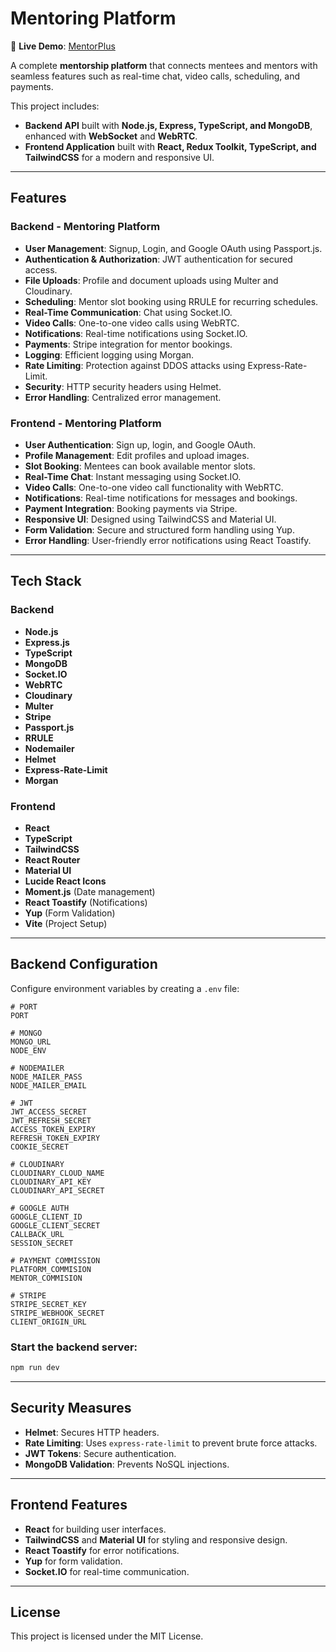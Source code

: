 # Mentoring Platform  

🔗 **Live Demo**: [MentorPlus](https://mentorplus.vercel.app/)  

A complete **mentorship platform** that connects mentees and mentors with seamless features such as real-time chat, video calls, scheduling, and payments.  

This project includes:  
- **Backend API** built with **Node.js, Express, TypeScript, and MongoDB**, enhanced with **WebSocket** and **WebRTC**.  
- **Frontend Application** built with **React, Redux Toolkit, TypeScript, and TailwindCSS** for a modern and responsive UI.  

---
## Features

### Backend - Mentoring Platform

- **User Management**: Signup, Login, and Google OAuth using Passport.js.
- **Authentication & Authorization**: JWT authentication for secured access.
- **File Uploads**: Profile and document uploads using Multer and Cloudinary.
- **Scheduling**: Mentor slot booking using RRULE for recurring schedules.
- **Real-Time Communication**: Chat using Socket.IO.
- **Video Calls**: One-to-one video calls using WebRTC.
- **Notifications**: Real-time notifications using Socket.IO.
- **Payments**: Stripe integration for mentor bookings.
- **Logging**: Efficient logging using Morgan.
- **Rate Limiting**: Protection against DDOS attacks using Express-Rate-Limit.
- **Security**: HTTP security headers using Helmet.
- **Error Handling**: Centralized error management.

### Frontend - Mentoring Platform

- **User Authentication**: Sign up, login, and Google OAuth.
- **Profile Management**: Edit profiles and upload images.
- **Slot Booking**: Mentees can book available mentor slots.
- **Real-Time Chat**: Instant messaging using Socket.IO.
- **Video Calls**: One-to-one video call functionality with WebRTC.
- **Notifications**: Real-time notifications for messages and bookings.
- **Payment Integration**: Booking payments via Stripe.
- **Responsive UI**: Designed using TailwindCSS and Material UI.
- **Form Validation**: Secure and structured form handling using Yup.
- **Error Handling**: User-friendly error notifications using React Toastify.

---

## Tech Stack

### Backend

- **Node.js**
- **Express.js**
- **TypeScript**
- **MongoDB**
- **Socket.IO**
- **WebRTC**
- **Cloudinary**
- **Multer**
- **Stripe**
- **Passport.js**
- **RRULE**
- **Nodemailer**
- **Helmet**
- **Express-Rate-Limit**
- **Morgan**

### Frontend

- **React**
- **TypeScript**
- **TailwindCSS**
- **React Router**
- **Material UI**
- **Lucide React Icons**
- **Moment.js** (Date management)
- **React Toastify** (Notifications)
- **Yup** (Form Validation)
- **Vite** (Project Setup)

---

## Backend Configuration

Configure environment variables by creating a `.env` file:

```dotenv
# PORT
PORT

# MONGO
MONGO_URL
NODE_ENV

# NODEMAILER
NODE_MAILER_PASS
NODE_MAILER_EMAIL

# JWT
JWT_ACCESS_SECRET
JWT_REFRESH_SECRET
ACCESS_TOKEN_EXPIRY
REFRESH_TOKEN_EXPIRY
COOKIE_SECRET

# CLOUDINARY
CLOUDINARY_CLOUD_NAME
CLOUDINARY_API_KEY
CLOUDINARY_API_SECRET

# GOOGLE AUTH
GOOGLE_CLIENT_ID    
GOOGLE_CLIENT_SECRET
CALLBACK_URL
SESSION_SECRET

# PAYMENT COMMISSION
PLATFORM_COMMISION
MENTOR_COMMISION 

# STRIPE
STRIPE_SECRET_KEY
STRIPE_WEBHOOK_SECRET
CLIENT_ORIGIN_URL
```

### Start the backend server:

```bash
npm run dev
```

---

## Security Measures

- **Helmet**: Secures HTTP headers.
- **Rate Limiting**: Uses `express-rate-limit` to prevent brute force attacks.
- **JWT Tokens**: Secure authentication.
- **MongoDB Validation**: Prevents NoSQL injections.

---

## Frontend Features

- **React** for building user interfaces.
- **TailwindCSS** and **Material UI** for styling and responsive design.
- **React Toastify** for error notifications.
- **Yup** for form validation.
- **Socket.IO** for real-time communication.

---

## License

This project is licensed under the MIT License.